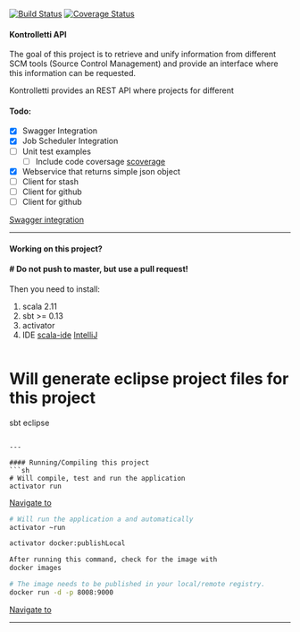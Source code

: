 [![Build Status](https://travis-ci.org/zalando/kontrolletti.svg?branch=develop)](https://travis-ci.org/zalando/kontrolletti) [![Coverage Status](https://coveralls.io/repos/zalando/kontrolletti/badge.svg?branch=develop)](https://coveralls.io/r/zalando/kontrolletti?branch=develop)

#### Kontrolletti API 

The goal of this project is to retrieve and unify information from different SCM tools (Source Control Management) and provide an interface where this information can be requested.

Kontrolletti provides an REST API where projects for different





#### Todo:

- [X] Swagger Integration
- [x] Job Scheduler Integration
- [ ] Unit test examples
  - [ ] Include code coversage [scoverage](https://github.com/scoverage)
- [x] Webservice that returns simple json object
- [ ] Client for stash
- [ ] Client for github
- [ ] Client for github
  
[Swagger integration](https://github.com/swagger-api/swagger-core/tree/develop_scala-2.11/modules/swagger-play2)  

---

#### Working on this project?  
#### # **Do not push to master, but use a pull request!**  
Then you need to install:  
1. scala 2.11  
2. sbt >= 0.13  
3. activator  
4. IDE [scala-ide](http://scala-ide.org/) [IntelliJ](https://www.jetbrains.com/idea/features/scala.html)  
> ```sh
# Will generate eclipse project files for this project
sbt eclipse
```

---

#### Running/Compiling this project
```sh
# Will compile, test and run the application
activator run
```
 [Navigate to](http://localhost:9000/repositories)

```sh
# Will run the application a and automatically 
activator ~run
```

```sh
activator docker:publishLocal

After running this command, check for the image with
docker images
```
  
```sh
# The image needs to be published in your local/remote registry.
docker run -d -p 8008:9000
```  
 [Navigate to](http://localhost:9000/repositories)


---
 






